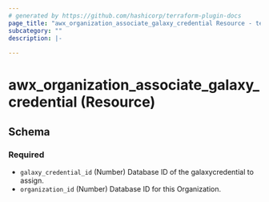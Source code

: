 ```yaml
---
# generated by https://github.com/hashicorp/terraform-plugin-docs
page_title: "awx_organization_associate_galaxy_credential Resource - terraform-provider-awx"
subcategory: ""
description: |-
  
---
```


# awx_organization_associate_galaxy_credential (Resource)





<!-- schema generated by tfplugindocs -->
## Schema

### Required

- `galaxy_credential_id` (Number) Database ID of the galaxycredential to assign.
- `organization_id` (Number) Database ID for this Organization.


